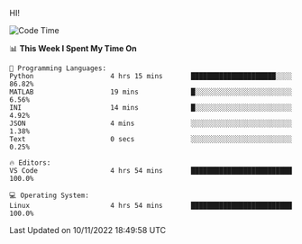 HI! 
<!--START_SECTION:waka-->
![Code Time](http://img.shields.io/badge/Code%20Time-181%20hrs%2027%20mins-blue)

📊 **This Week I Spent My Time On** 

```text
💬 Programming Languages: 
Python                   4 hrs 15 mins       █████████████████████░░░░   86.82% 
MATLAB                   19 mins             █░░░░░░░░░░░░░░░░░░░░░░░░   6.56% 
INI                      14 mins             █░░░░░░░░░░░░░░░░░░░░░░░░   4.92% 
JSON                     4 mins              ░░░░░░░░░░░░░░░░░░░░░░░░░   1.38% 
Text                     0 secs              ░░░░░░░░░░░░░░░░░░░░░░░░░   0.25%

🔥 Editors: 
VS Code                  4 hrs 54 mins       █████████████████████████   100.0%

💻 Operating System: 
Linux                    4 hrs 54 mins       █████████████████████████   100.0%

```


 Last Updated on 10/11/2022 18:49:58 UTC
<!--END_SECTION:waka-->
